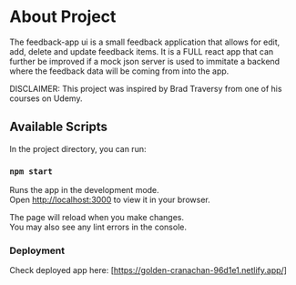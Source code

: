 # About Project

The feedback-app ui is a small feedback application that allows for edit, add, delete and update feedback items. It is a FULL react app that can further be improved if a mock json server is used to immitate a backend where the feedback data will be coming from into the app.

DISCLAIMER: This project was inspired by Brad Traversy from one of his courses on Udemy.

## Available Scripts

In the project directory, you can run:

### `npm start`

Runs the app in the development mode.\
Open [http://localhost:3000](http://localhost:3000) to view it in your browser.

The page will reload when you make changes.\
You may also see any lint errors in the console.

### Deployment

Check deployed app here: [https://golden-cranachan-96d1e1.netlify.app/]
